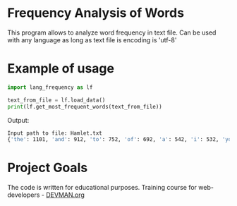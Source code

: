 # Frequency Analysis of Words

This program allows to analyze word frequency in text file. 
Can be used with any language as long as text file is encoding is 'utf-8'

# Example of usage

```python
import lang_frequency as lf

text_from_file = lf.load_data()
print(lf.get_most_frequent_words(text_from_file))
```

Output:
```bash
Input path to file: Hamlet.txt
{'the': 1101, 'and': 912, 'to': 752, 'of': 692, 'a': 542, 'i': 532, 'you': 512, 'my': 503, 'in': 401, 'it': 368}
```
# Project Goals

The code is written for educational purposes. Training course for web-developers - [DEVMAN.org](https://devman.org)
